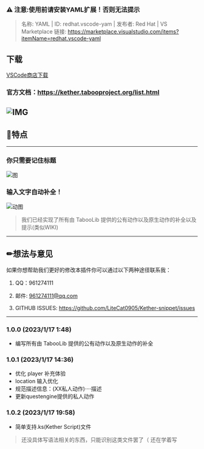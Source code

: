 ### ⚠ 注意:使用前请安装YAML扩展！否则无法提示
>名称: YAML | ID: redhat.vscode-yam | 发布者: Red Hat | VS Marketplace 链接: https://marketplace.visualstudio.com/items?itemName=redhat.vscode-yaml

## 下载
[VSCode商店下载](https://marketplace.visualstudio.com/items?itemName=LiteCat.kether-snippet)

### 官方文档：https://kether.tabooproject.org/list.html
![IMG](https://kether.tabooproject.org/assets/img/68747470733a2f2f77696b692e70746d732e696e6b2f696d616765732f362f36392f5461626f6f6c69622d706e672d626c75652d76322e706e67.png)
---
## 📃特点
---
### 你只需要记住标题
![图](https://www.rtcraft.cn/assets/img/event/2.png)
### 输入文字自动补全！
![动图](https://www.rtcraft.cn/assets/img/event/kether-s.gif)
> 我们已经实现了所有由 TabooLib 提供的公有动作以及原生动作的补全以及提示(类似WIKI)
---
## ✏想法与意见

如果你想帮助我们更好的修改本插件你可以通过以下两种途径联系我：

1. QQ：961274111

1. 邮件: 961274111@qq.com 

1. GITHUB ISSUES: https://github.com/LiteCat0905/Kether-snippet/issues
---
### 1.0.0 (2023/1/17 1:48)

- 编写所有由 TabooLib 提供的公有动作以及原生动作的补全

### 1.0.1 (2023/1/17 14:36)

- 优化 player 补充体验
- location 输入优化
- 规范描述信息：(XX私人动作)····描述
- 更新questengine提供的私人动作

### 1.0.2 (2023/1/17 19:58)

- 简单支持.ks(Kether Script)文件
> 还没具体写语法相关的东西，只能识别这类文件罢了（ 还在学着写

